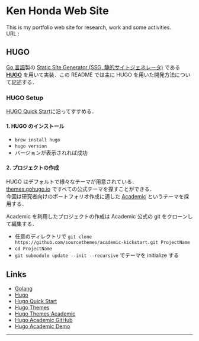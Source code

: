 # Ken Honda Web Site

This is my portfolio web site for research, work and some activities.  
URL :

## HUGO

[Go 言語](https://golang.org/)製の [Static Site Generator (SSG, 静的サイトジェネレータ)](https://jamstack.org/generators/) である **[HUGO](https://gohugo.io/)** を用いて実装．この README では主に HUGO を用いた開発方法について記述する．

### HUGO Setup

[HUGO Quick Start](https://gohugo.io/getting-started/quick-start/)に沿ってすすめる．

#### 1. HUGO のインストール

- `brew install hugo`
- `hugo version`
- バージョンが表示されれば成功

#### 2. プロジェクトの作成

HUGO はデフォルトで様々なテーマが用意されている．  
[themes.gohugo.io](https://themes.gohugo.io/) ですべての公式テーマを探すことができる．  
今回は研究者向けのポートフォリオ作成に適した [Academic](https://themes.gohugo.io/themes/hugo-academic/) というテーマを採用する．

Academic を利用したプロジェクトの作成は Academic 公式の git をクローンして編集する．

- 任意のディレクトリで `git clone https://github.com/sourcethemes/academic-kickstart.git ProjectName`
- `cd ProjectName`
- `git submodule update --init --recursive` でテーマを initialize する

## Links

- [Golang](https://golang.org/)
- [Hugo](https://gohugo.io/)
- [Hugo Quick Start](https://gohugo.io/getting-started/quick-start/)
- [Hugo Themes](https://themes.gohugo.io/)
- [Hugo Themes Academic](https://themes.gohugo.io/themes/hugo-academic/)
- [Hugo Academic GitHub](https://github.com/wowchemy/wowchemy-hugo-themes)
- [Hugo Academic Demo](https://academic-demo.netlify.app/)

---
